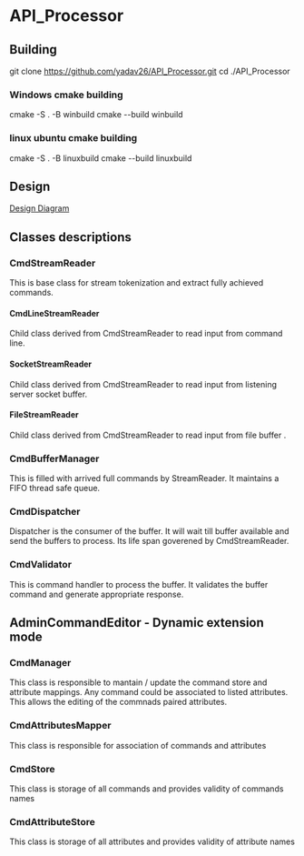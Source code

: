# API_Processor

## Building
git clone https://github.com/yadav26/API_Processor.git
cd ./API_Processor
### Windows cmake building
cmake -S . -B winbuild
cmake --build winbuild

### linux ubuntu cmake building
cmake -S . -B linuxbuild
cmake --build linuxbuild

## Design 

[Design Diagram](https://viewer.diagrams.net/?tags=%7B%7D&highlight=0000ff&edit=_blank&layers=1&nav=1#R5VtJc6M4GP01PraLHfmYbSY1NalKtQ8zmUuXDLJNGhAt5NieXz9SEItYbNkBk3hyMdrhfe%2FbJGVi3kW73wlM1k%2FYR%2BHE0PzdxLyfGIZuzwD74TX7rGbm2FnFigS%2B6FRWzIN%2FkajURO0m8FEqdaQYhzRI5EoPxzHyqFQHCcFbudsSh%2FKqCVyhRsXcg2Gz9q%2FAp2tRq2ta2fCIgtVaLA1s0bCA3s8VwZtYrDcxTIR89pc1RzCfS%2FRP19DH20qV%2BTAx7wjGNHuKdnco5NjmsGXjfutoLd6boJiqDNi%2B6H9Er%2BiX7sPN49vtP%2FPodf5NzPIGw43AY04JgtHtnjKhGE7Ipr5NExjzD6B7AZrza8Pf%2BraE4JuHQ0wm5g1fMA5oAEPWXvZkTyv%2B%2Bx1BH5F8Yvay2dxZo8CpWMZ4nxrx99dY83YdUDRPoMdbt4yNrG5NI7bQvV6MfkOEol0nRHoBPCM0whGiZM%2B65AOAkJXgsu6I8rbCjFye6wop8n5QkHFVTF0KhD0ImZwgH6Mhn9vNconIE4wZLzmQMOI4xIs0OYygfhkELTC1JQwNuwVDYDcxLIDtH0SrgWIDKOQzqyCKmNA1XuEYhg9l7a1MxrLPnxgnAsBXROlemDi4obgNXr7QYXDZe%2BEN8dCBLzKFoYRkhegh9XbbpUVQCGnwJr9I77ibDdjvA6bv1Ftz5o7N1JquW8bYuq7bx2nKrW3S%2BfXCR8JF3l07GRVXRsU0W1CxWlAxh0JFAZSUEvyz8N6GTBXmdhPeL9qteAAzXYZ4660hoVM%2FIAysHz6ksINxSjQ7IMtOmFu41ka1wUBVMIhfCNSxUHSuCkUxjTUyNcE1ggpGBjVPtq4LVX1sM%2BpeI6otOc9FQZ1dI6jFdsJYqBoKcdTXyoF0oX3HkyDQLprLJEF600jc4SiCsc8qH9lP%2BAmTIXv8ZKgZBzwT7KE0ZZUMQBhxAD8ZbI4qbO5gsDWt53eUJjhO0QG0xtldm7XYxAvvrimERSj2b%2Fg2Myt5IUzTwJOBkVFkUJD937wwtfPiS7XtfieV9nlpF9DKMFZ6EfPz53IQL%2BRj%2BrSlQNWWztpFXBGh3SLBvE7Z5IoVnnHAPqVgULEbkeubXWNG9qFiVEmOxkSWXZtIq02UAdGY6J1lxWd%2FgHjGZyFenyRS5JAxJoUsTZa81ReFrEtTqLm7%2Bv%2B0XYYi7cwxaWfYusSWRqCvSrvGRHXnODTt3CbLhk8bvox7HDXVyDl1YdnkZkOXjMbUdHVVw1GRaSnhdqm%2Bz%2FCMSMAgY4lT76K2VM3Jh0XdEeLYHZnYEUPRl36bzchEpKs3lJJgsaEofYJJUh7i%2B8FbeYCfVS1IvYa9i9Rv5MTNnskou23HXG6LO7CGSkXMce3qqRqYGWOrqvH6VDOOKfzAymvaisprdQQDH1Vex5CVV5ud5%2BXtWpTq1MOFgb28pXAK87V2C5WpYXakJ6dRg4XdcF%2FpkHBJpd3McSxZ4EDTDhLkSH%2F2kL1Bv76huYcsfMODH9DiStJHbPsyCMO77CoZG2v6EIElT1qyHf9Ki%2BMBtFgO4w1A2zZemzeo5479nc8PuTFlAjlQm4FzzHa763AP%2B45RbP2o%2Bw1OzZKDegSh6hJM4E7zu7a5V9ANJa9wqjEygbwOcC5gXPLAu0L5MuJsiTXnFBOkGF7mR4L85I%2BPe78SfNwU7VB%2BX7mnsLMR3LfdjdQuamicMfx6V8ro2scs0Rnxao82x1K%2Bd9lLcniq3lpWPWq0D5qURn%2FXvICeN%2FctRRBxLVpu1U8F9RYt1y%2Bq5SqH%2F6eFE%2BMqYleQPs4ZAjj3DMGuK6DiZu6phqG%2BjmtfwqEr3I7q54Di2D6jOvE%2BeTBpg5ksR6c2xbmHV0Dx8Opkj1TTlPyFhyXebJSYpjiicJiUKocUU00DqhtqDpC21LSpZrvnJmdD7rMZiupidtyK%2B%2Bh5CCuW%2FziX8ab870Tz4T8%3D)

## Classes descriptions

### CmdStreamReader
This is base class for stream tokenization and extract fully achieved commands.
#### CmdLineStreamReader
Child class derived from CmdStreamReader to read input from command line.
#### SocketStreamReader
Child class derived from CmdStreamReader to read input from listening server socket buffer.
#### FileStreamReader
Child class derived from CmdStreamReader to read input from file buffer .

### CmdBufferManager
This is filled with arrived full commands by StreamReader. It maintains a FIFO thread safe queue.

### CmdDispatcher
Dispatcher is the consumer of the buffer. It will wait till buffer available and send the buffers to process. Its life span goverened by CmdStreamReader.

### CmdValidator 
This is command handler to process the buffer. It validates the buffer command and generate appropriate response.


## AdminCommandEditor - Dynamic extension mode 
### CmdManager 
This class is responsible to mantain / update the command store and attribute mappings. Any command could be associated to listed attributes. This allows the editing of the commnads paired attributes.

### CmdAttributesMapper
This class is responsible for association of commands and attributes

### CmdStore
This class is storage of all commands and provides validity of commands names

### CmdAttributeStore
This class is storage of all attributes and provides validity of attribute names
